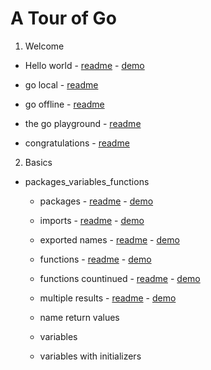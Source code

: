 
# A Tour of Go

1. Welcome

* Hello world - [readme](welcome/1.hello_world/readme.md) - [demo](welcome/1.hello_world/main.go)

* go local - [readme](welcome/2.go_local/readme.md)

* go offline - [readme](welcome/3.go_offline/readme.md)

* the go playground - [readme](welcome/4.the_go_playground/readme.md)

* congratulations - [readme](welcome/5.congratulations/readme.md)

2. Basics

* packages_variables_functions
    * packages - [readme](basics/packages_variables_functions/1.packages/readme.md)  - [demo](basics/packages_variables_functions/1.packages/main.go)

    * imports - [readme](basics/packages_variables_functions/2.imports/readme.md)  - [demo](basics/packages_variables_functions/2.imports/main.go)

    * exported names - [readme](basics/packages_variables_functions/3.exported_names/readme.md)  - [demo](basics/packages_variables_functions/3.exported_names/main.go)

    * functions - [readme](basics/packages_variables_functions/4.functions/readme.md)  - [demo](basics/packages_variables_functions/4.functions/main.go)

    * functions countinued - [readme](basics/packages_variables_functions/5.functions_countinued/readme.md)  - [demo](basics/packages_variables_functions/5.functions_countinued/main.go)

    * multiple results - [readme](basics/packages_variables_functions/6.multiple_results/readme.md)  - [demo](basics/packages_variables_functions/6.multiple_results/main.go)

    * name return values

    * variables

    * variables with initializers
